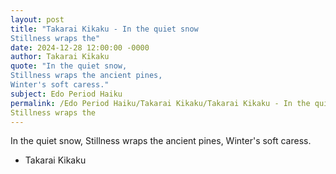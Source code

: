 ```yaml
---
layout: post
title: "Takarai Kikaku - In the quiet snow 
Stillness wraps the"
date: 2024-12-28 12:00:00 -0000
author: Takarai Kikaku
quote: "In the quiet snow, 
Stillness wraps the ancient pines, 
Winter's soft caress."
subject: Edo Period Haiku
permalink: /Edo Period Haiku/Takarai Kikaku/Takarai Kikaku - In the quiet snow 
Stillness wraps the
---
```


In the quiet snow, 
Stillness wraps the ancient pines, 
Winter's soft caress.

- Takarai Kikaku
